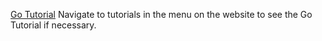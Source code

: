 [Go Tutorial](https://bnln7.github.io/comp423-course-notes/tutorials/go-setup/)
Navigate to tutorials in the menu on the website to see the Go Tutorial if necessary.

